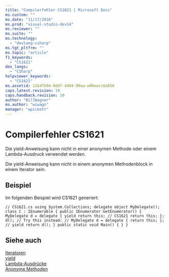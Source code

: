 ```yaml
---
title: "Compilerfehler CS1621 | Microsoft Docs"
ms.custom: ""
ms.date: "11/17/2016"
ms.prod: "visual-studio-dev14"
ms.reviewer: ""
ms.suite: ""
ms.technology: 
  - "devlang-csharp"
ms.tgt_pltfrm: ""
ms.topic: "article"
f1_keywords: 
  - "CS1621"
dev_langs: 
  - "CSharp"
helpviewer_keywords: 
  - "CS1621"
ms.assetid: 11b4fb94-0dd7-4484-99aa-e06eacc6a658
caps.latest.revision: 10
caps.handback.revision: 10
author: "BillWagner"
ms.author: "wiwagn"
manager: "wpickett"
---
```

# Compilerfehler CS1621
Die yield\-Anweisung kann nicht in einer anonymen Methode oder einem Lambda\-Ausdruck verwendet werden.  
  
 Die yield\-Anweisung kann nicht in einem anonymen Methodenblock in einem Iterator sein.  
  
## Beispiel  
 Im folgenden Beispiel wird CS1621 generiert:  
  
```  
// CS1621.cs using System.Collections; delegate object MyDelegate(); class C : IEnumerable { public IEnumerator GetEnumerator() { MyDelegate d = delegate { yield return this; // CS1621 return this; }; d(); // Try this instead: // MyDelegate d = delegate { return this; }; // yield return d(); } public static void Main() { } }  
```  
  
## Siehe auch  
 [Iteratoren](../Topic/Iterators%20\(C%23%20and%20Visual%20Basic\).md)   
 [yield](../../csharp/language-reference/keywords/yield.md)   
 [Lambda\-Ausdrücke](../../csharp/programming-guide/statements-expressions-operators/lambda-expressions.md)   
 [Anonyme Methoden](../../csharp/programming-guide/statements-expressions-operators/anonymous-methods.md)